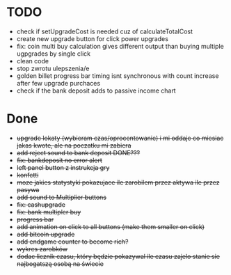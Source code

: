 # TODO

- check if setUpgradeCost is needed cuz of calculateTotalCost
- create new upgrade button for click power upgrades
- fix: coin multi buy calculation gives different output than buying multiple ugpgrades by single click
- clean code
- stop zwrotu ulepszenia/e
- golden billet progress bar timing isnt synchronous with count increase after few upgrade purchaces
- check if the bank deposit adds to passive income chart

# Done

- ~~upgrade lokaty (wybieram czas/oprocentowanie) i mi oddaje co miesiac jakas kwote, ale na poczatku mi zabiera~~
- ~~add reject sound to bank deposit DONE???~~
- ~~fix: bankdeposit no error alert~~
- ~~left panel button z instrukcja gry~~
- ~~konfetti~~
- ~~moze jakies statystyki pokazujace ile zarobilem przez aktywa ile przez pasywa~~
- ~~add sound to Multiplier buttons~~
- ~~fix: cashupgrade~~
- ~~fix: bank multipler buy~~
- ~~progress bar~~
- ~~add animation on click to all buttons (make them smaller on click)~~
- ~~add bitcoin upgrade~~
- ~~add endgame counter to become rich?~~
- ~~wykres zarobków~~
- ~~dodac licznik czasu, który będzie pokazywal ile czasu zajelo stanie sie najbogatszą osobą na świecie~~
